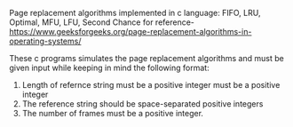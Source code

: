 Page replacement algorithms implemented in c language: FIFO, LRU, Optimal, MFU, LFU, Second Chance
for reference- https://www.geeksforgeeks.org/page-replacement-algorithms-in-operating-systems/

These c programs simulates the page replacement algorithms and must be given input while keeping in mind the following format:

1. Length of refernce string must be a positive integer must be a positive integer
2. The reference string should be space-separated positive integers
3. The number of frames must be a positive integer.
